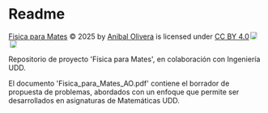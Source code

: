 # Readme

<a href="https://creativecommons.org">Fisica para Mates</a> © 2025 by <a href="https://creativecommons.org">Anibal Olivera</a> is licensed under <a href="https://creativecommons.org/licenses/by/4.0/">CC BY 4.0</a><img src="https://mirrors.creativecommons.org/presskit/icons/cc.svg" style="max-width: 1em;max-height:1em;margin-left: .2em;"><img src="https://mirrors.creativecommons.org/presskit/icons/by.svg" style="max-width: 1em;max-height:1em;margin-left: .2em;">

Repositorio de proyecto 'Física para Mates', en colaboración con Ingeniería UDD.

El documento 'Fisica_para_Mates_AO.pdf' contiene el borrador de propuesta de problemas, abordados con un enfoque que permite ser desarrollados en asignaturas de Matemáticas UDD.